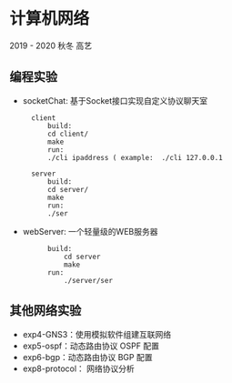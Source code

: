 # 计算机网络

2019 - 2020 秋冬 高艺

## 编程实验

- socketChat: 基于Socket接口实现自定义协议聊天室
  
        client
            build:
            cd client/
            make
            run:
            ./cli ipaddress ( example:  ./cli 127.0.0.1

        server
            build:
            cd server/
            make
            run:
            ./ser


- webServer: 一个轻量级的WEB服务器 

            build: 
                cd server
                make
            run:
                ./server/ser

## 其他网络实验

- exp4-GNS3：使用模拟软件组建互联网络
- exp5-ospf：动态路由协议 OSPF 配置
- exp6-bgp：动态路由协议 BGP 配置
- exp8-protocol： 网络协议分析